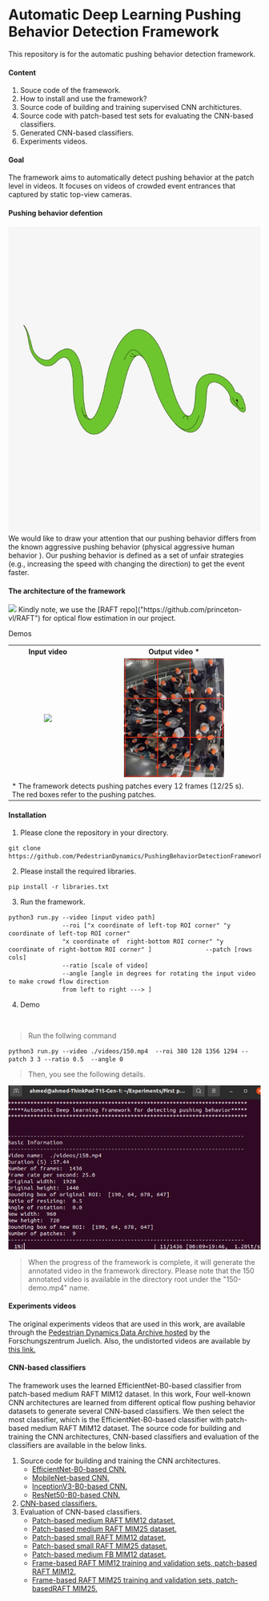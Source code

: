 # Automatic Deep Learning Pushing Behavior Detection Framework

This repository is for the automatic pushing behavior detection framework. 
#### Content
1. Souce code of the framework.
2. How to install and use the framework?
3. Source code of building and training supervised CNN architictures.
4. Source code with patch-based test sets for evaluating the CNN-based classifiers. 
5. Generated CNN-based classifiers.
6. Experiments videos.

#### Goal
The framework aims to automatically detect pushing behavior at the patch level in videos. It focuses on videos of crowded event entrances that captured by static top-view cameras.
#### Pushing behavior defention

<img src="./files/snake.jpeg"/>
We would like to draw your attention that our pushing behavior differs from the known aggressive pushing behavior (physical aggressive human behavior ). Our pushing behavior is defined as a set of unfair strategies (e.g., increasing the speed with changing the direction) to get the event faster.


#### The architecture of the framework
<img src="./files/framework1.png"/>
Kindly note, we use the [RAFT repo]("https://github.com/princeton-vl/RAFT") for optical flow estimation in our project.

Demos
<table border="0" width="100%" align="center">
<tr>
   <th align="cenetr"> Input video </th>
   <th align="cenetr"> Output video * </th>
   
</tr>

<tr>
   <td align="center"> <img src="./files/input150-distorted.gif" width="300"/> </td>
   <td align="center"> <img src="./files/output150-distorted.gif" width="200"/> </td>
</tr>


<tr>
   <td colspan="2"> * The framework detects pushing patches every 12 frames (12/25 s). The red boxes refer to the pushing patches. </td>
</tr>
</table>

#### Installation
1. Please clone the repository in your directory.
```
git clone https://github.com/PedestrianDynamics/PushingBehaviorDetectionFramework.git
```
2. Please install the required libraries.
```
pip install -r libraries.txt
```
3. Run the framework. 
```
python3 run.py --video [input video path]  
               --roi ["x coordinate of left-top ROI corner" "y coordinate of left-top ROI corner"
               "x coordinate of  right-bottom ROI corner" "y coordinate of right-bottom ROI corner" ]               --patch [rows cols]    
               --ratio [scale of video]   
               --angle [angle in degrees for rotating the input video to make crowd flow direction
               from left to right ---> ]
```   
4. Demo 
<br/>

>Run the follwing command

```   
python3 run.py --video ./videos/150.mp4  --roi 380 128 1356 1294 --patch 3 3 --ratio 0.5  --angle 0
```  
> Then, you  see the following details.

<img src="./files/run.png"/>

> When the progress of the framework is complete, it will generate the annotated video in the framework directory. Please note that the 150 annotated video is available in the directory root under the "150-demo.mp4" name.

#### Experiments videos

The original experiments videos that are used in this work, are available through the [Pedestrian Dynamics Data Archive hosted](http://ped.fz-juelich.de/da/2018crowdqueue) by the Forschungszentrum Juelich. Also, the undistorted videos are available by [this link.](https://drive.google.com/drive/folders/16eZhC9mnUQUXxUeIUXd6xwBU2fSf3qCz?usp=sharing) 

#### CNN-based classifiers

The framework uses the learned EfficientNet-B0-based classifier from patch-based medium RAFT MIM12 dataset. In this work, Four well-known CNN architectures are learned from different optical flow pushing behavior datasets to generate several CNN-based classifiers. We then select the most classifier, which is the EfficientNet-B0-based classifier with patch-based medium RAFT MIM12 dataset.
The source code for building and training the CNN architectures, CNN-based classifiers and evaluation of the classifiers are available in the below links.
1. Source code for building and training the CNN architectures.
   * [EfficientNet-B0-based CNN.](./CNN/CNN-Architectures/efficientNetB0.ipynb)
   * [MobileNet-based CNN.](./CNN/CNN-Architectures/InceptionV3.ipynb)
   * [InceptionV3-B0-based CNN.](./CNN/CNN-Architectures/MobileNet.ipynb/InceptionV3.ipynb)
   * [ResNet50-B0-based CNN.](./CNN/CNN-Architectures/ResNet50.ipynb)
2. [CNN-based classifiers.](https://drive.google.com/drive/folders/1vmgYufnt4_NNQUE9PGYZLkrn5DmErENu?usp=sharing)
3. Evaluation of CNN-based classifiers.
   * [Patch-based medium RAFT MIM12 dataset.](./CNN/Classifiers-evaluation/patch-based-medium-RAFT-MIM12/)
   * [Patch-based medium RAFT MIM25 dataset.](./CNN/Classifiers-evaluation/patch-based-medium-RAFT-MIM25/)
   * [Patch-based small RAFT MIM12 dataset.](./CNN/Classifiers-evaluation/patch-based-small-RAFT-MIM12/)
   * [Patch-based small RAFT MIM25 dataset.](./CNN/Classifiers-evaluation/patch-based-small-RAFT-MIM25/)
   * [Patch-based medium FB MIM12 dataset.](./CNN/Classifiers-evaluation/patch-based-medium-FB-MM12/)
   * [Frame-based RAFT MIM12 training and validation sets, patch-based RAFT MIM12.](./CNN/Classifiers-evaluation/frame-based-RAFT-MIM12/)
   * [Frame-based RAFT MIM25 training and validation sets, patch-basedRAFT MIM25.](./CNN/Classifiers-evaluation/frame-based-RAFT-MIM25/)
   


  
